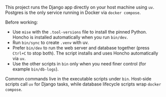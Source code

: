 This project runs the Django app directly on your host machine using `uv`. Postgres is the only service running in Docker via `docker compose`.

Before working:
- Use `mise` with the `.tool-versions` file to install the pinned Python. Honcho is installed automatically when you run `bin/dev`.
- Run `bin/sync` to create `.venv` with uv.
- Prefer `bin/dev` to run the web server and database together (press `Ctrl+C` to stop both). The script installs and uses Honcho automatically via `uv`.
- Use the other scripts in `bin` only when you need finer control (for example `bin/db-logs`).

Common commands live in the executable scripts under `bin`. Host-side scripts call `uv` for Django tasks, while database lifecycle scripts wrap `docker compose`.

